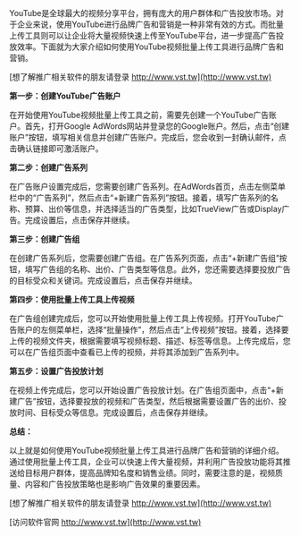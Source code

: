 YouTube是全球最大的视频分享平台，拥有庞大的用户群体和广告投放市场。对于企业来说，使用YouTube进行品牌广告和营销是一种非常有效的方式。而批量上传工具则可以让企业将大量视频快速上传至YouTube平台，进一步提高广告投放效率。下面就为大家介绍如何使用YouTube视频批量上传工具进行品牌广告和营销。

[想了解推广相关软件的朋友请登录 http://www.vst.tw](http://www.vst.tw)

**第一步：创建YouTube广告账户**

在开始使用YouTube视频批量上传工具之前，需要先创建一个YouTube广告账户。首先，打开Google AdWords网站并登录您的Google账户。然后，点击“创建账户”按钮，填写相关信息并创建广告账户。完成后，您会收到一封确认邮件，点击确认链接即可激活账户。

**第二步：创建广告系列**

在广告账户设置完成后，您需要创建广告系列。在AdWords首页，点击左侧菜单栏中的“广告系列”，然后点击“+新建广告系列”按钮。接着，填写广告系列的名称、预算、出价等信息，并选择适当的广告类型，比如TrueView广告或Display广告。完成设置后，点击保存并继续。

**第三步：创建广告组**

在创建广告系列后，您需要创建广告组。在广告系列页面，点击“+新建广告组”按钮，填写广告组的名称、出价、广告类型等信息。此外，您还需要选择要投放广告的目标受众和关键词。完成设置后，点击保存并继续。

**第四步：使用批量上传工具上传视频**

在广告组创建完成后，您可以开始使用批量上传工具上传视频。打开YouTube广告账户的左侧菜单栏，选择“批量操作”，然后点击“上传视频”按钮。接着，选择要上传的视频文件夹，根据需要填写视频标题、描述、标签等信息。上传完成后，您可以在广告组页面中查看已上传的视频，并将其添加到广告系列中。

**第五步：设置广告投放计划**

在视频上传完成后，您可以开始设置广告投放计划。在广告组页面中，点击“+新建广告”按钮，选择要投放的视频和广告类型，然后根据需要设置广告的出价、投放时间、目标受众等信息。完成设置后，点击保存并继续。

**总结：**

以上就是如何使用YouTube视频批量上传工具进行品牌广告和营销的详细介绍。通过使用批量上传工具，企业可以快速上传大量视频，并利用广告投放功能将其推送给目标用户群体，提高品牌知名度和销售业绩。同时，需要注意的是，视频质量、内容和广告投放策略也是影响广告效果的重要因素。

[想了解推广相关软件的朋友请登录 http://www.vst.tw](http://www.vst.tw)


[访问软件官网 http://www.vst.tw](http://www.vst.tw)
